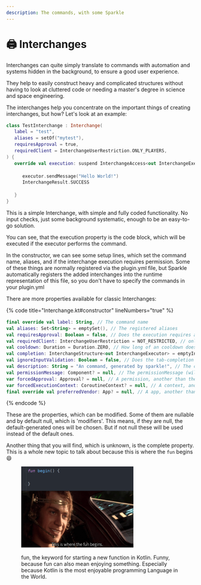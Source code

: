 ```yaml
---
description: The commands, with some Sparkle
---
```


# 🖨 Interchanges

Interchanges can quite simply translate to commands with automation and systems hidden in the background, to ensure a good user experience.

They help to easily construct heavy and complicated structures without having to look at cluttered code or needing a master's degree in science and space engineering.

The interchanges help you concentrate on the important things of creating interchanges, but how? Let's look at an example:

```kotlin
class TestInterchange : Interchange(
   label = "test",
   aliases = setOf("mytest"),
   requiresApproval = true,
   requiredClient = InterchangeUserRestriction.ONLY_PLAYERS,
) {
   override val execution: suspend InterchangeAccess<out InterchangeExecutor>.() -> InterchangeResult = {
      
      executor.sendMessage("Hello World!")
      InterchangeResult.SUCCESS
      
   }
}
```

This is a simple Interchange, with simple and fully coded functionality. No input checks, just some background systematic, enough to be an easy-to-go solution.

You can see, that the execution property is the code block, which will be executed if the executor performs the command.

In the constructor, we can see some setup lines, which set the command name, aliases, and if the interchange execution requires permission. Some of these things are normally registered via the plugin.yml file, but Sparkle automatically registers the added interchanges into the runtime representation of this file, so you don't have to specify the commands in your plugin.yml

There are more properties available for classic Interchanges:

{% code title="Interchange.kt#constructor" lineNumbers="true" %}
```kotlin
final override val label: String, // The command name
val aliases: Set<String> = emptySet(), // The registered aliases
val requiresApproval: Boolean = false, // Does the execution requires a permission
val requiredClient: InterchangeUserRestriction = NOT_RESTRICTED, // only for players/console or both?
val cooldown: Duration = Duration.ZERO, // How long of an cooldown does the execution has for a player
val completion: InterchangeStructure<out InterchangeExecutor> = emptyInterchangeStructure(), // Tab-Completion setup
val ignoreInputValidation: Boolean = false, // Does the tab-completion setup checks, if the input is valid
val description: String = "An command, generated by sparkle!", // The command description
val permissionMessage: Component? = null, // The permissionMessage (will not be overwritten, if null)
var forcedApproval: Approval? = null, // A permission, another than the default auto-generated one (default: <app-identity>.interchange.<label>)
var forcedExecutionContext: CoroutineContext? = null, // A context, another than the default one
final override val preferredVendor: App? = null, // A app, another than the registering app
```
{% endcode %}

These are the properties, which can be modified. Some of them are nullable and by default null, which is 'modifiers'. This means, if they are null, the default-generated ones will be chosen. But if not null these will be used instead of the default ones.

Another thing that you will find, which is unknown, is the complete property. This is a whole new topic to talk about because this is where the `fun` begins :smile:

<figure><img src="../.gitbook/assets/Kotlin fun.png" alt="Anakin Skywalking talking about, that there is the reason, where the fun begins"><figcaption><p>fun, the keyword for starting a new function in Kotlin. Funny, because fun can also mean enjoying something. Especially because Kotlin is the most enjoyable programming Language in the World.</p></figcaption></figure>
